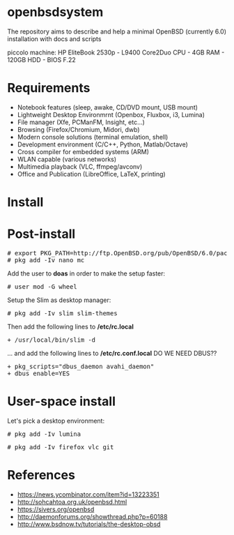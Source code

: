 openbsdsystem
=============

The repository aims to describe and help a minimal OpenBSD (currently 6.0) installation with docs and scripts

piccolo machine:
HP EliteBook 2530p - L9400 Core2Duo CPU - 4GB RAM - 120GB HDD - BIOS F.22


Requirements
============
- Notebook features (sleep, awake, CD/DVD mount, USB mount)
- Lightweight Desktop Environmrnt (Openbox, Fluxbox, i3, Lumina)
- File manager (Xfe, PCManFM, Insight, etc...)
- Browsing (Firefox/Chromium, Midori, dwb)
- Modern console solutions (terminal emulation, shell)
- Development environment (C/C++, Python, Matlab/Octave)
- Cross compiler for embedded systems (ARM)
- WLAN capable (various networks)
- Multimedia playback (VLC, ffmpeg/avconv)
- Office and Publication (LibreOffice, LaTeX, printing)


Install
=======


Post-install
============
<pre>
# export PKG_PATH=http://ftp.OpenBSD.org/pub/OpenBSD/6.0/packages/$(uname -m)
# pkg_add -Iv nano mc
</pre>

Add the user to <b>doas</b> in order to make the setup faster:
<pre>
# user mod -G wheel <USERNAME>
</pre>

Setup the Slim as desktop manager:
<pre>
# pkg_add -Iv slim slim-themes
</pre>

Then add the following lines to <b>/etc/rc.local</b>
<pre>
+ /usr/local/bin/slim -d
</pre>

... and add the following lines to <b>/etc/rc.conf.local</b> DO WE NEED DBUS??
<pre>
+ pkg_scripts="dbus_daemon avahi_daemon"
+ dbus_enable=YES
</pre>


User-space install
==================

Let's pick a desktop environment:
<pre>
# pkg_add -Iv lumina
</pre>

<pre>
# pkg_add -Iv firefox vlc git
</pre>

References
==========

- https://news.ycombinator.com/item?id=13223351
- http://sohcahtoa.org.uk/openbsd.html
- https://sivers.org/openbsd
- http://daemonforums.org/showthread.php?p=60188
- http://www.bsdnow.tv/tutorials/the-desktop-obsd
